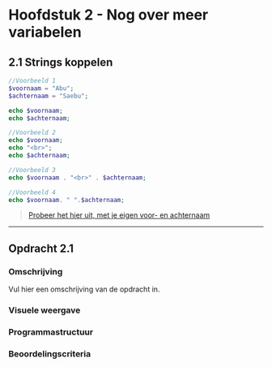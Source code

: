 # Hoofdstuk 2 - Nog over meer variabelen

## 2.1 Strings koppelen
~~~php
//Voorbeeld 1
$voornaam = "Abu";
$achternaam = "Saebu";

echo $voornaam;
echo $achternaam;

//Voorbeeld 2
echo $voornaam;
echo "<br>";
echo $achternaam;

//Voorbeeld 3
echo $voornaam . "<br>" . $achternaam;

//Voorbeeld 4
echo $voornaam. " ".$achternaam;

~~~

> [Probeer het hier uit, met je eigen voor- en achternaam](http://www.w3schools.com/php/showphp.asp?filename=demo_var3)

---
## Opdracht 2.1

### Omschrijving
Vul hier een omschrijving van de opdracht in.

### Visuele weergave

### Programmastructuur

### Beoordelingscriteria